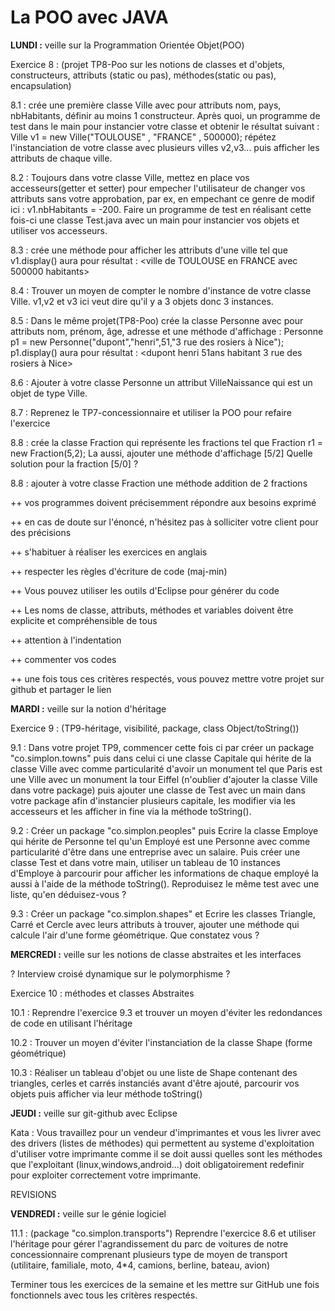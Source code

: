 
La POO avec JAVA
===

**LUNDI :**
veille sur la Programmation Orientée Objet(POO)

Exercice 8 : (projet TP8-Poo sur les notions de classes et d'objets, constructeurs, attributs (static ou pas), méthodes(static ou pas), encapsulation)

8.1 : crée une première classe Ville avec pour attributs nom, pays, nbHabitants, définir au moins 1 constructeur. Après quoi, un programme de test dans le main pour instancier votre classe et obtenir le résultat suivant : Ville v1 = new Ville("TOULOUSE" , "FRANCE" , 500000); répétez l'instanciation de votre classe avec plusieurs villes v2,v3... puis afficher les attributs de chaque ville.

8.2 : Toujours dans votre classe Ville, mettez en place vos accesseurs(getter et setter) pour empecher l'utilisateur de changer vos attributs sans votre approbation, par ex, en empechant ce genre de modif ici : v1.nbHabitants = -200. Faire un programme de test en réalisant cette fois-ci une classe Test.java avec un main pour instancier vos objets et utiliser vos accesseurs.

8.3 : crée une méthode pour afficher les attributs d'une ville tel que v1.display() aura pour résultat : <ville de TOULOUSE en FRANCE avec 500000 habitants>

8.4 : Trouver un moyen de compter le nombre d'instance de votre classe Ville. v1,v2 et v3 ici veut dire qu'il y a 3 objets donc 3 instances.

8.5 : Dans le même projet(TP8-Poo) crée la classe Personne avec pour attributs nom, prénom, âge, adresse et une méthode d'affichage : Personne p1 = new Personne("dupont","henri",51,"3 rue des rosiers à Nice");
p1.display() aura pour résultat : <dupont henri 51ans habitant 3 rue des rosiers à Nice>

8.6 : Ajouter à votre classe Personne un attribut VilleNaissance qui est un objet de type Ville.

8.7 : Reprenez le TP7-concessionnaire et utiliser la POO pour refaire l'exercice

8.8 : crée la classe Fraction qui représente les fractions tel que Fraction r1 = new Fraction(5,2); La aussi, ajouter une méthode d'affichage [5/2] Quelle solution pour la fraction [5/0] ?

8.8 : ajouter à votre classe Fraction une méthode addition de 2 fractions 

++ vos programmes doivent précisemment répondre aux besoins exprimé

++ en cas de doute sur l'énoncé, n'hésitez pas à solliciter votre client pour des précisions

++ s'habituer à réaliser les exercices en anglais

++ respecter les règles d'écriture de code (maj-min)

++ Vous pouvez utiliser les outils d'Eclipse pour générer du code

++ Les noms de classe, attributs, méthodes et variables doivent être explicite et compréhensible de tous

++ attention à l'indentation

++ commenter vos codes

++ une fois tous ces critères respectés, vous pouvez mettre votre projet sur github et partager le lien


**MARDI :**
veille sur la notion d'héritage   

Exercice 9 : (TP9-héritage, visibilité, package, class Object/toString())

9.1 : Dans votre projet TP9, commencer cette fois ci par créer un package "co.simplon.towns" puis dans celui ci une classe Capitale qui hérite de la classe Ville avec comme particularité d'avoir un monument tel que Paris est une Ville avec un monument la tour Eiffel (n'oublier d'ajouter la classe Ville dans votre package) puis ajouter une classe de Test avec un main dans votre package afin d'instancier plusieurs capitale, les modifier via les accesseurs et les afficher in fine via la méthode toString().

9.2 : Créer un package "co.simplon.peoples" puis Ecrire la classe Employe qui hérite de Personne tel qu'un Employé est une Personne avec comme particularité d'être dans une entreprise avec un salaire. Puis créer une classe Test et dans votre main, utiliser un tableau de 10 instances d'Employe à parcourir pour afficher les informations de chaque employé la aussi à l'aide de la méthode toString(). Reproduisez le même test avec une liste, qu'en déduisez-vous ?

9.3 : Créer un package "co.simplon.shapes" et Ecrire les classes Triangle, Carré et Cercle avec leurs attributs à trouver, ajouter une méthode qui calcule l'air d'une forme géométrique. Que constatez vous ?

**MERCREDI :**
veille sur les notions de classe abstraites et les interfaces

? Interview croisé dynamique sur le polymorphisme ?

Exercice 10 : méthodes et classes Abstraites

10.1 : Reprendre l'exercice 9.3 et trouver un moyen d'éviter les redondances de code en utilisant l'héritage

10.2 : Trouver un moyen d'éviter l'instanciation de la classe Shape (forme géométrique)

10.3 : Réaliser un tableau d'objet ou une liste de Shape contenant des triangles, cerles et carrés instanciés avant d'être ajouté, parcourir vos objets puis afficher via leur méthode toString()


**JEUDI :**
veille sur git-github avec Eclipse

Kata : Vous travaillez pour un vendeur d'imprimantes et vous les livrer avec des drivers (listes de méthodes) qui permettent au systeme d'exploitation d'utiliser votre imprimante comme il se doit aussi quelles sont les méthodes que l'exploitant (linux,windows,android...) doit obligatoirement redefinir pour exploiter correctement votre imprimante.

REVISIONS

**VENDREDI :**
veille sur le génie logiciel

11.1 : (package "co.simplon.transports") Reprendre l'exercice 8.6 et utiliser l'héritage pour gérer l'agrandissement du parc de voitures de notre concessionnaire comprenant plusieurs type de moyen de transport (utilitaire, familiale, moto, 4*4, camions, berline, bateau, avion)

Terminer tous les exercices de la semaine et les mettre sur GitHub une fois fonctionnels avec tous les critères respectés.
